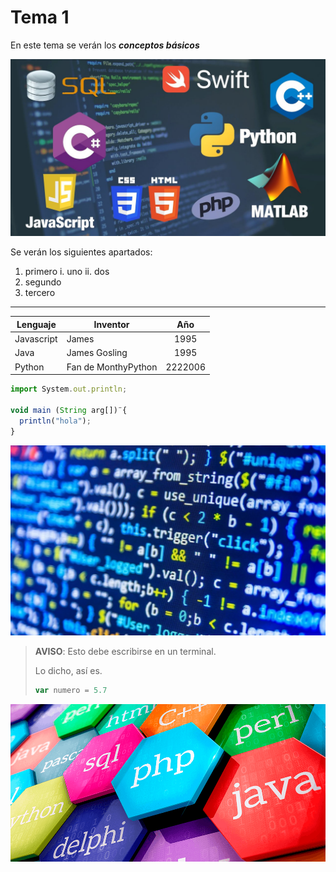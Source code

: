 # Tema 1

En este tema se verán los ***conceptos básicos***

![Lenguajes de programación](Tema1/assets/imagen1.jpg)

Se verán los siguientes apartados:

1. primero
  i. uno
  ii. dos
3. segundo
4. tercero

---

Lenguaje   |  Inventor  |   Año
-----------|------------|:-------:
Javascript |  James     | 1995
Java       |  James Gosling | 1995
Python     |  Fan de MonthyPython  |  2222006

   ```javascript
   import System.out.println;

   void main (String arg[])¨{
     println("hola");
   }
   ```
![Código de Programación](Tema1/assets/imagen2.jpg)

> **AVISO**: Esto debe escribirse en un terminal.
>
> Lo dicho, así es.
> ```javascript
> var numero = 5.7
> ```

![Lenguajes de programación](Tema1/assets/imagen3.png)
